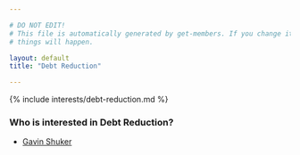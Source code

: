 ```yaml
---

# DO NOT EDIT!
# This file is automatically generated by get-members. If you change it, bad
# things will happen.

layout: default
title: "Debt Reduction"

---
```


{% include interests/debt-reduction.md %}

### Who is interested in Debt Reduction?


* [Gavin Shuker](members/gavin-shuker.html)

